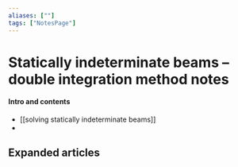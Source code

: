 ```yaml
---
aliases: [""]
tags: ["NotesPage"]
---
```


# Statically indeterminate beams – double integration method notes

#### Intro and contents
- [[solving statically indeterminate beams]]
- 

## Expanded articles
